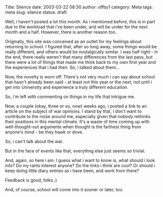 Title: Silence
date: 2003-03-22 08:30
author: offby1
category: Meta
tags: meta
slug: silence
status: draft

Well, i haven\'t posted a lot this month. As i mentioned before, this is in part due to the workload that i\'ve been under, and will be under for the next month and a half. However, there is another reason too.

Originally, this site was conceived as an outlet for my feelings about returning to school. I figured that, after so long away, some things would be really different, and others would be nostalgically similar. I was half right - in the end, there really weren\'t that many differences from the last pass, but there were a lot of things that made me think back to my own first year and the experiences that i had then. So, i talked about them\...

Now, the novelty is worn off. There\'s not very much i can say about school that hasn\'t already been said - at least not this year or the next, not until i get into University and experience a truly different education.

So, i\'m left with commenting on things in my life that intrigue me.

Now, a couple (okay, three or so, now) weeks ago, i posted a link to an article on the subject of war opinions. I stand by that, i don\'t want to contribute to the noise around me, especially given that *nobody* rethinks their positions in this mental climate. It\'s a waste of time coming up with well-thought-out arguments when thought is the farthest thing from anyone\'s mind - be they hawk or dove.

So, i can\'t talk about the war.

But in the face of events like that, everythng else just seems so trivial.

And, again, so here i am. I guess what i want to know is, what should i look into? Do my rants interest anyone? Do the links i think are cool? Or should i keep doing little diary entries as i have been, and work from there?

Feedback is good, folks ;)

And, of course, school will come into it sooner or later, too.
